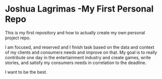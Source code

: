 # Joshua Lagrimas -My First Personal Repo
This is my first repository and how to actually create my own personal project repo.

I am focused, and reserved and I finish task based on the data and context of my clients and consumers needs 
and improve on that. My goal is to really contribute one day in the entertainment industry and create games, write stories,
and satisfy my consumers needs in correlation to the deadline. 

I want to be the best.
